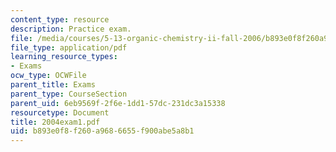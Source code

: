 ```yaml
---
content_type: resource
description: Practice exam.
file: /media/courses/5-13-organic-chemistry-ii-fall-2006/b893e0f8f260a9686655f900abe5a8b1_2004exam1.pdf
file_type: application/pdf
learning_resource_types:
- Exams
ocw_type: OCWFile
parent_title: Exams
parent_type: CourseSection
parent_uid: 6eb9569f-2f6e-1dd1-57dc-231dc3a15338
resourcetype: Document
title: 2004exam1.pdf
uid: b893e0f8-f260-a968-6655-f900abe5a8b1
---
```

